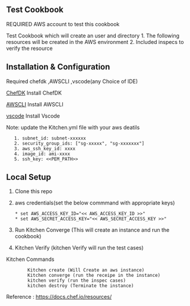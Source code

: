 ## Test Cookbook
REQUIRED AWS account to test this cookbook

Test Cookbook which will create an user and directory 
       1. The following resources will be created in the AWS environment
       2. Included inspecs to verify the resource

## Installation & Configuration

Required chefdk ,AWSCLI ,vscode(any Choice of IDE)

[ChefDK](https://downloads.chef.io/tools/chefdk) Install ChefDK

[AWSCLI](https://docs.aws.amazon.com/cli/latest/userguide/install-cliv2.html) Install AWSCLI

[vscode](https://code.visualstudio.com/download) Install Vscode

Note: update the Kitchen.yml file with your aws deatils

       1. subnet_id: subnet-xxxxxx
       2. security_group_ids: ["sg-xxxxx", "sg-xxxxxxx"]
       3. aws_ssh_key_id: xxxx
       4. image_id: ami-xxxx
       5. ssh_key: <<PEM_PATH>>

## Local Setup

1. Clone this repo  

2. aws credentials(set the below commmand with appropriate keys)

       * set AWS_ACCESS_KEY_ID="<< AWS_ACCESS_KEY_ID >>"
       * set AWS_SECRET_ACCESS_KEY="<< AWS_SECRET_ACCESS_KEY >>"  
       
3. Run Kitchen Converge (This will create an instance and run the cookbook)

4. Kitchen Verify (kitchen Verify will run the test cases)

Kitchen Commands

            Kitchen create (Will Create an aws instance)
            Kitchen converge (run the receipe in the instance)
            kitchen verify (run the inspec cases)
            kitchen destroy (Terminate the instance)

Reference : https://docs.chef.io/resources/
